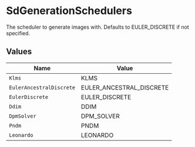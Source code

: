 # SdGenerationSchedulers

The scheduler to generate images with. Defaults to EULER_DISCRETE if not specified.


## Values

| Name                     | Value                    |
| ------------------------ | ------------------------ |
| `Klms`                   | KLMS                     |
| `EulerAncestralDiscrete` | EULER_ANCESTRAL_DISCRETE |
| `EulerDiscrete`          | EULER_DISCRETE           |
| `Ddim`                   | DDIM                     |
| `DpmSolver`              | DPM_SOLVER               |
| `Pndm`                   | PNDM                     |
| `Leonardo`               | LEONARDO                 |
